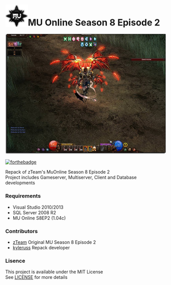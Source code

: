 <img src="preview/mulogo.png" align="left" />

# MU Online Season 8 Episode 2

<img src="preview/gamepreview.png" />

[![forthebadge](https://forthebadge.com/images/badges/made-with-c-plus-plus.svg)](https://forthebadge.com)

Repack of zTeam's MuOnline Season 8 Episode 2  
Project includes Gameserver, Multiserver, Client and Database developments

### Requirements
- Visual Studio 2010/2013
- SQL Server 2008 R2
- MU Online S8EP2 (1.04c)

### Contributors
- [zTeam](https://forum.ragezone.com/f197/zteam-season-8-episode-2-a-1068058/) Original MU Season 8 Episode 2  
- [kyleruss](https://github.com/kyleruss) Repack developer

### Lisence
This project is available under the MIT License  
See [LICENSE](LICENSE) for more details
